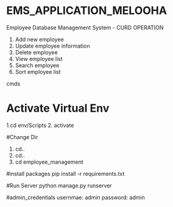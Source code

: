 # EMS_APPLICATION_MELOOHA

Employee Database Management System - CURD OPERATION

1. Add new employee
2. Update employee information
3. Delete employee
4. View employee list
5. Search employee
6. Sort employee list


cmds

# Activate Virtual Env
1.cd env/Scripts
2. activate

#Change Dir
1. cd..
2. cd..
3. cd employee_management

#install packages
 pip install -r requirements.txt

#Run Server
python manage.py runserver

#admin_credentials
usernmae: admin
password: admin
